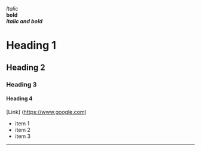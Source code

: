 *Italic*  
**bold**  
***italic and bold***  
# Heading 1  
## Heading 2  
### Heading 3  
#### Heading 4  

[Link] (https://www.google.com)  

* item 1
* item 2
* item 3 

---


